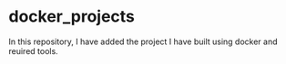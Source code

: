 # docker_projects
In this repository, I have added the project I have built using docker and reuired tools.
